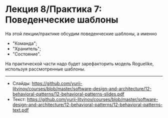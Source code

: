 # Лекция 8/Практика 7: Поведенческие шаблоны

 На этой лекции/практике обсудим поведенческие шаблоны, а именно
 - "Команда";
 - "Хранитель";
 - "Состояние".

    
На практической части надо будет зарефакторить модель Roguelike, используя рассмотренные шаблоны.

---

- Слайды: https://github.com/yurii-litvinov/courses/blob/master/software-design-and-architecture/12-behavioral-patterns/12-behavioral-patterns-slides.pdf
- Текст: https://github.com/yurii-litvinov/courses/blob/master/software-design-and-architecture/12-behavioral-patterns/12-behavioral-patterns-text.pdf